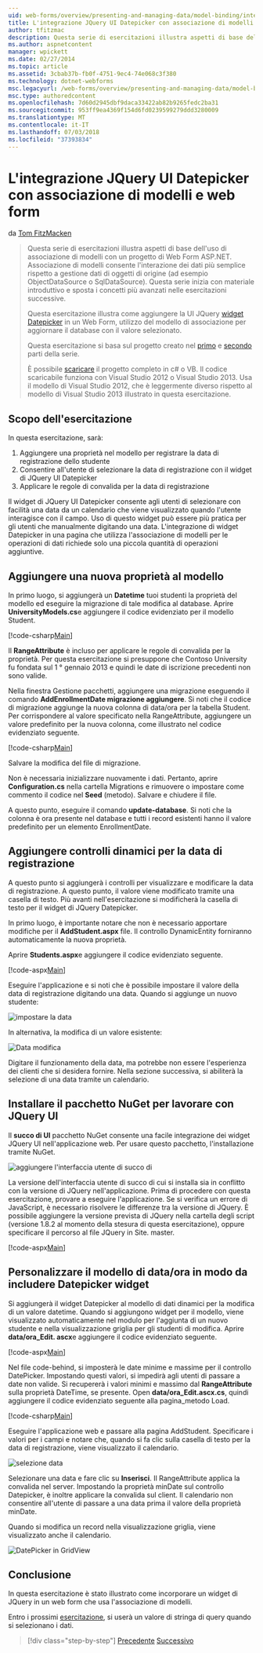 ```yaml
---
uid: web-forms/overview/presenting-and-managing-data/model-binding/integrating-jquery-ui
title: L'integrazione JQuery UI Datepicker con associazione di modelli e web form | Microsoft Docs
author: tfitzmac
description: Questa serie di esercitazioni illustra aspetti di base dell'uso di associazione di modelli con un progetto di Web Form ASP.NET. Associazione di modelli consente l'interazione dei dati più linee rette-...
ms.author: aspnetcontent
manager: wpickett
ms.date: 02/27/2014
ms.topic: article
ms.assetid: 3cbab37b-fb0f-4751-9ec4-74e068c3f380
ms.technology: dotnet-webforms
msc.legacyurl: /web-forms/overview/presenting-and-managing-data/model-binding/integrating-jquery-ui
msc.type: authoredcontent
ms.openlocfilehash: 7d60d2945dbf9daca33422ab82b9265fedc2ba31
ms.sourcegitcommit: 953ff9ea4369f154d6fd0239599279ddd3280009
ms.translationtype: MT
ms.contentlocale: it-IT
ms.lasthandoff: 07/03/2018
ms.locfileid: "37393834"
---
```

<a name="integrating-jquery-ui-datepicker-with-model-binding-and-web-forms"></a>L'integrazione JQuery UI Datepicker con associazione di modelli e web form
====================
da [Tom FitzMacken](https://github.com/tfitzmac)

> Questa serie di esercitazioni illustra aspetti di base dell'uso di associazione di modelli con un progetto di Web Form ASP.NET. Associazione di modelli consente l'interazione dei dati più semplice rispetto a gestione dati di oggetti di origine (ad esempio ObjectDataSource o SqlDataSource). Questa serie inizia con materiale introduttivo e sposta i concetti più avanzati nelle esercitazioni successive.
> 
> Questa esercitazione illustra come aggiungere la UI JQuery [widget Datepicker](http://jqueryui.com/datepicker/) in un Web Form, utilizzo del modello di associazione per aggiornare il database con il valore selezionato.
> 
> Questa esercitazione si basa sul progetto creato nel [primo](retrieving-data.md) e [secondo](updating-deleting-and-creating-data.md) parti della serie.
> 
> È possibile [scaricare](https://go.microsoft.com/fwlink/?LinkId=286116) il progetto completo in c# o VB. Il codice scaricabile funziona con Visual Studio 2012 o Visual Studio 2013. Usa il modello di Visual Studio 2012, che è leggermente diverso rispetto al modello di Visual Studio 2013 illustrato in questa esercitazione.


## <a name="what-youll-build"></a>Scopo dell'esercitazione

In questa esercitazione, sarà:

1. Aggiungere una proprietà nel modello per registrare la data di registrazione dello studente
2. Consentire all'utente di selezionare la data di registrazione con il widget di JQuery UI Datepicker
3. Applicare le regole di convalida per la data di registrazione

Il widget di JQuery UI Datepicker consente agli utenti di selezionare con facilità una data da un calendario che viene visualizzato quando l'utente interagisce con il campo. Uso di questo widget può essere più pratica per gli utenti che manualmente digitando una data. L'integrazione di widget Datepicker in una pagina che utilizza l'associazione di modelli per le operazioni di dati richiede solo una piccola quantità di operazioni aggiuntive.

## <a name="add-a-new-property-to-the-model"></a>Aggiungere una nuova proprietà al modello

In primo luogo, si aggiungerà un **Datetime** tuoi studenti la proprietà del modello ed eseguire la migrazione di tale modifica al database. Aprire **UniversityModels.cs**e aggiungere il codice evidenziato per il modello Student.

[!code-csharp[Main](integrating-jquery-ui/samples/sample1.cs?highlight=16-18)]

Il **RangeAttribute** è incluso per applicare le regole di convalida per la proprietà. Per questa esercitazione si presuppone che Contoso University fu fondata sul 1 ° gennaio 2013 e quindi le date di iscrizione precedenti non sono valide.

Nella finestra Gestione pacchetti, aggiungere una migrazione eseguendo il comando **AddEnrollmentDate migrazione aggiungere**. Si noti che il codice di migrazione aggiunge la nuova colonna di data/ora per la tabella Student. Per corrispondere al valore specificato nella RangeAttribute, aggiungere un valore predefinito per la nuova colonna, come illustrato nel codice evidenziato seguente.

[!code-csharp[Main](integrating-jquery-ui/samples/sample2.cs?highlight=11)]

Salvare la modifica del file di migrazione.

Non è necessaria inizializzare nuovamente i dati. Pertanto, aprire **Configuration.cs** nella cartella Migrations e rimuovere o impostare come commento il codice nel **Seed** (metodo). Salvare e chiudere il file.

A questo punto, eseguire il comando **update-database**. Si noti che la colonna è ora presente nel database e tutti i record esistenti hanno il valore predefinito per un elemento EnrollmentDate.

## <a name="add-dynamic-controls-for-enrollment-date"></a>Aggiungere controlli dinamici per la data di registrazione

A questo punto si aggiungerà i controlli per visualizzare e modificare la data di registrazione. A questo punto, il valore viene modificato tramite una casella di testo. Più avanti nell'esercitazione si modificherà la casella di testo per il widget di JQuery Datepicker.

In primo luogo, è importante notare che non è necessario apportare modifiche per il **AddStudent.aspx** file. Il controllo DynamicEntity forniranno automaticamente la nuova proprietà.

Aprire **Students.aspx**e aggiungere il codice evidenziato seguente.

[!code-aspx[Main](integrating-jquery-ui/samples/sample3.aspx?highlight=13)]

Eseguire l'applicazione e si noti che è possibile impostare il valore della data di registrazione digitando una data. Quando si aggiunge un nuovo studente:

![impostare la data](integrating-jquery-ui/_static/image1.png)

In alternativa, la modifica di un valore esistente:

![Data modifica](integrating-jquery-ui/_static/image2.png)

Digitare il funzionamento della data, ma potrebbe non essere l'esperienza dei clienti che si desidera fornire. Nella sezione successiva, si abiliterà la selezione di una data tramite un calendario.

## <a name="install-nuget-package-to-work-with-jquery-ui"></a>Installare il pacchetto NuGet per lavorare con JQuery UI

Il **succo di UI** pacchetto NuGet consente una facile integrazione dei widget JQuery UI nell'applicazione web. Per usare questo pacchetto, l'installazione tramite NuGet.

![aggiungere l'interfaccia utente di succo di](integrating-jquery-ui/_static/image3.png)

La versione dell'interfaccia utente di succo di cui si installa sia in conflitto con la versione di JQuery nell'applicazione. Prima di procedere con questa esercitazione, provare a eseguire l'applicazione. Se si verifica un errore di JavaScript, è necessario risolvere le differenze tra la versione di JQuery. È possibile aggiungere la versione prevista di JQuery nella cartella degli script (versione 1.8.2 al momento della stesura di questa esercitazione), oppure specificare il percorso al file JQuery in Site. master.

[!code-aspx[Main](integrating-jquery-ui/samples/sample4.aspx)]

## <a name="customize-datetime-template-to-include-datepicker-widget"></a>Personalizzare il modello di data/ora in modo da includere Datepicker widget

Si aggiungerà il widget Datepicker al modello di dati dinamici per la modifica di un valore datetime. Quando si aggiungono widget per il modello, viene visualizzato automaticamente nel modulo per l'aggiunta di un nuovo studente e nella visualizzazione griglia per gli studenti di modifica. Aprire **data/ora\_Edit. ascx**e aggiungere il codice evidenziato seguente.

[!code-aspx[Main](integrating-jquery-ui/samples/sample5.aspx?highlight=3)]

Nel file code-behind, si imposterà le date minime e massime per il controllo DatePicker. Impostando questi valori, si impedirà agli utenti di passare a date non valide. Si recupererà i valori minimi e massimo dal **RangeAttribute** sulla proprietà DateTime, se presente. Open **data/ora\_Edit.ascx.cs**, quindi aggiungere il codice evidenziato seguente alla pagina\_metodo Load.

[!code-csharp[Main](integrating-jquery-ui/samples/sample6.cs?highlight=9-14)]

Eseguire l'applicazione web e passare alla pagina AddStudent. Specificare i valori per i campi e notare che, quando si fa clic sulla casella di testo per la data di registrazione, viene visualizzato il calendario.

![selezione data](integrating-jquery-ui/_static/image4.png)

Selezionare una data e fare clic su **Inserisci**. Il RangeAttribute applica la convalida nel server. Impostando la proprietà minDate sul controllo Datepicker, è inoltre applicare la convalida sul client. Il calendario non consentire all'utente di passare a una data prima il valore della proprietà minDate.

Quando si modifica un record nella visualizzazione griglia, viene visualizzato anche il calendario.

![DatePicker in GridView](integrating-jquery-ui/_static/image5.png)

## <a name="conclusion"></a>Conclusione

In questa esercitazione è stato illustrato come incorporare un widget di JQuery in un web form che usa l'associazione di modelli.

Entro i prossimi [esercitazione](using-query-string-values-to-retrieve-data.md), si userà un valore di stringa di query quando si selezionano i dati.

> [!div class="step-by-step"]
> [Precedente](sorting-paging-and-filtering-data.md)
> [Successivo](using-query-string-values-to-retrieve-data.md)
